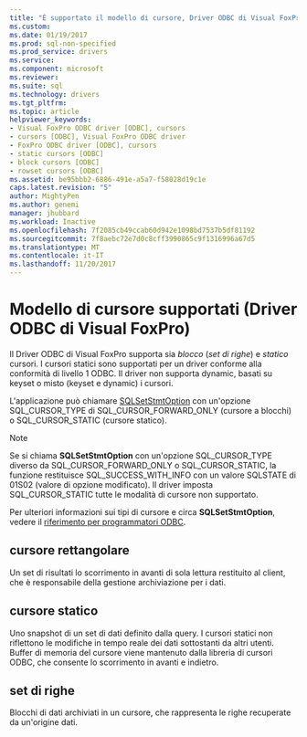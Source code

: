```yaml
---
title: "È supportato il modello di cursore, Driver ODBC di Visual FoxPro | Documenti Microsoft"
ms.custom: 
ms.date: 01/19/2017
ms.prod: sql-non-specified
ms.prod_service: drivers
ms.service: 
ms.component: microsoft
ms.reviewer: 
ms.suite: sql
ms.technology: drivers
ms.tgt_pltfrm: 
ms.topic: article
helpviewer_keywords:
- Visual FoxPro ODBC driver [ODBC], cursors
- cursors [ODBC], Visual FoxPro ODBC driver
- FoxPro ODBC driver [ODBC], cursors
- static cursors [ODBC]
- block cursors [ODBC]
- rowset cursors [ODBC]
ms.assetid: be95bbb2-6886-491e-a5a7-f58028d19c1e
caps.latest.revision: "5"
author: MightyPen
ms.author: genemi
manager: jhubbard
ms.workload: Inactive
ms.openlocfilehash: 7f2085cb49ccab60d942e1098bd7537b5df81192
ms.sourcegitcommit: 7f8aebc72e7d0c8cff3990865c9f1316996a67d5
ms.translationtype: MT
ms.contentlocale: it-IT
ms.lasthandoff: 11/20/2017
---
```

# <a name="supported-cursor-model-visual-foxpro-odbc-driver"></a>Modello di cursore supportati (Driver ODBC di Visual FoxPro)
Il Driver ODBC di Visual FoxPro supporta sia *blocco* (*set di righe*) e *statico* cursori. I cursori statici sono supportati per un driver conforme alla conformità di livello 1 ODBC. Il driver non supporta dynamic, basati su keyset o misto (keyset e dynamic) i cursori.  
  
 L'applicazione può chiamare [SQLSetStmtOption](../../odbc/microsoft/sqlsetstmtoption-visual-foxpro-odbc-driver.md) con un'opzione SQL_CURSOR_TYPE di SQL_CURSOR_FORWARD_ONLY (cursore a blocchi) o SQL_CURSOR_STATIC (cursore statico).  
  
> [!NOTE]  
>  Se si chiama **SQLSetStmtOption** con un'opzione SQL_CURSOR_TYPE diverso da SQL_CURSOR_FORWARD_ONLY o SQL_CURSOR_STATIC, la funzione restituisce SQL_SUCCESS_WITH_INFO con un valore SQLSTATE di 01S02 (valore di opzione modificato). Il driver imposta SQL_CURSOR_STATIC tutte le modalità di cursore non supportato.  
  
 Per ulteriori informazioni sui tipi di cursore e circa **SQLSetStmtOption**, vedere il [riferimento per programmatori ODBC](../../odbc/reference/odbc-programmer-s-reference.md).  
  
## <a name="block-cursor"></a>cursore rettangolare  
 Un set di risultati lo scorrimento in avanti di sola lettura restituito al client, che è responsabile della gestione archiviazione per i dati.  
  
## <a name="static-cursor"></a>cursore statico  
 Uno snapshot di un set di dati definito dalla query. I cursori statici non riflettono le modifiche in tempo reale dei dati sottostanti da altri utenti. Buffer di memoria del cursore viene mantenuto dalla libreria di cursori ODBC, che consente lo scorrimento in avanti e indietro.  
  
## <a name="rowset"></a>set di righe  
 Blocchi di dati archiviati in un cursore, che rappresenta le righe recuperate da un'origine dati.
